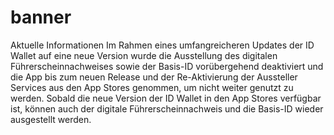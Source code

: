 # banner

Aktuelle Informationen
Im Rahmen eines umfangreicheren Updates der ID Wallet auf eine neue Version wurde die Ausstellung des digitalen Führerscheinnachweises sowie der Basis-ID vorübergehend deaktiviert und die App bis zum neuen Release und der Re-Aktivierung der Aussteller Services aus den App Stores genommen, um nicht weiter genutzt zu werden. Sobald die neue Version der ID Wallet in den App Stores verfügbar ist, können auch der digitale Führerscheinnachweis und die Basis-ID wieder ausgestellt werden.
